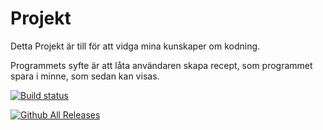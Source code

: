 # Projekt
Detta Projekt är till för att vidga mina kunskaper om kodning.

Programmets syfte är att låta användaren skapa recept, som programmet spara i minne, som sedan kan visas.

[![Build status](https://ci.appveyor.com/api/projects/status/conoia28u850mxmq?svg=true)](https://ci.appveyor.com/project/Biologisten/projekt)

[![Github All Releases](https://img.shields.io/github/downloads/Biologisten/projekt/total.svg)](https://github.com/Biologisten/Projekt)
